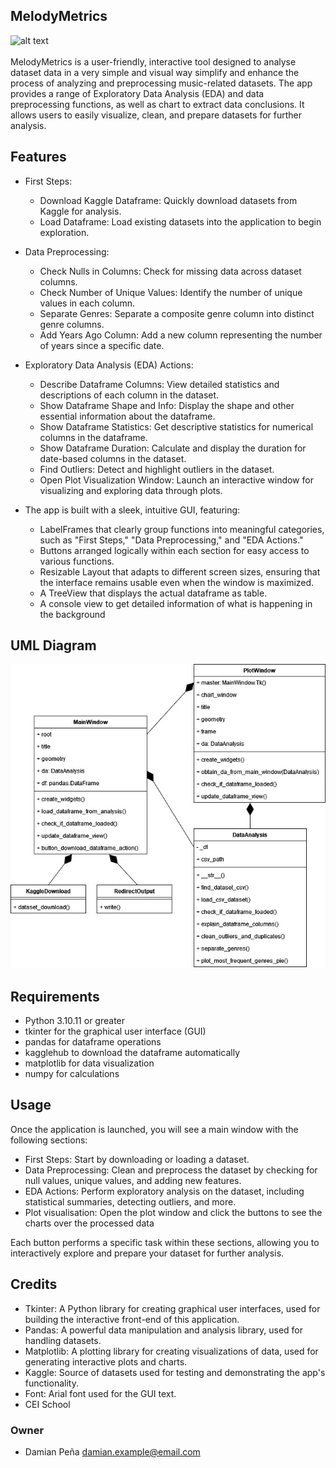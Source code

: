 MelodyMetrics
-------------
![alt text](https://badgen.net/badge/python/3.10.11/cyan?icon=pypi)
<br>
<br>
MelodyMetrics is a user-friendly, interactive tool designed to analyse dataset data in a very simple and visual way 
simplify and enhance the process of analyzing and 
preprocessing music-related datasets. The app provides a range of Exploratory Data Analysis (EDA) and data preprocessing
functions, as well as chart to extract data conclusions. It allows users
to easily visualize, clean, and prepare datasets for further analysis.

## Features

- First Steps:
  - Download Kaggle Dataframe: Quickly download datasets from Kaggle for analysis.
  - Load Dataframe: Load existing datasets into the application to begin exploration.

- Data Preprocessing:
  - Check Nulls in Columns: Check for missing data across dataset columns.
  - Check Number of Unique Values: Identify the number of unique values in each column.
  - Separate Genres: Separate a composite genre column into distinct genre columns.
  - Add Years Ago Column: Add a new column representing the number of years since a specific date.

- Exploratory Data Analysis (EDA) Actions:
  - Describe Dataframe Columns: View detailed statistics and descriptions of each column in the dataset.
  - Show Dataframe Shape and Info: Display the shape and other essential information about the dataframe.
  - Show Dataframe Statistics: Get descriptive statistics for numerical columns in the dataframe.
  - Show Dataframe Duration: Calculate and display the duration for date-based columns in the dataset.
  - Find Outliers: Detect and highlight outliers in the dataset.
  - Open Plot Visualization Window: Launch an interactive window for visualizing and exploring data through plots.

- The app is built with a sleek, intuitive GUI, featuring:
  - LabelFrames that clearly group functions into meaningful categories, such as "First Steps," "Data Preprocessing," and "EDA Actions."
  - Buttons arranged logically within each section for easy access to various functions.
  - Resizable Layout that adapts to different screen sizes, ensuring that the interface remains usable even when the window is maximized.
  - A TreeView that displays the actual dataframe as table.
  - A console view to get detailed information of what is happening in the background

## UML Diagram
![UML Diagram](melodymetrics/resources/uml/uml.jpg)

## Requirements
  - Python 3.10.11 or greater
  - tkinter for the graphical user interface (GUI)
  - pandas for dataframe operations
  - kagglehub to download the dataframe automatically
  - matplotlib for data visualization
  - numpy for calculations

## Usage
Once the application is launched, you will see a main window with the following sections:
  - First Steps: Start by downloading or loading a dataset.
  - Data Preprocessing: Clean and preprocess the dataset by checking for null values, unique values, and adding new features.
  - EDA Actions: Perform exploratory analysis on the dataset, including statistical summaries, detecting outliers, and more.
  - Plot visualisation: Open the plot window and click the buttons to see the charts over the processed data

Each button performs a specific task within these sections, allowing you to interactively explore and prepare your dataset for further analysis.

## Credits
- Tkinter: A Python library for creating graphical user interfaces, used for building the interactive front-end of this application.
- Pandas: A powerful data manipulation and analysis library, used for handling datasets.
- Matplotlib: A plotting library for creating visualizations of data, used for generating interactive plots and charts.
- Kaggle: Source of datasets used for testing and demonstrating the app's functionality.
- Font: Arial font used for the GUI text.
- CEI School 

### Owner
- Damian Peña damian.example@email.com